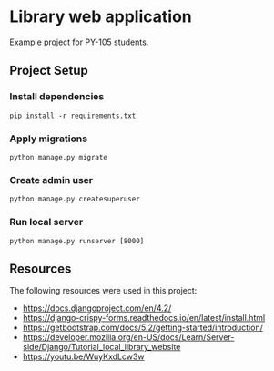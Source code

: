 # Library web application

Example project for PY-105 students.


## Project Setup

### Install dependencies
```shell
pip install -r requirements.txt
```

### Apply migrations
```shell
python manage.py migrate
```

### Create admin user
```shell
python manage.py createsuperuser
```

### Run local server
```shell
python manage.py runserver [8000]
```


## Resources

The following resources were used in this project:
- https://docs.djangoproject.com/en/4.2/
- https://django-crispy-forms.readthedocs.io/en/latest/install.html
- https://getbootstrap.com/docs/5.2/getting-started/introduction/
- https://developer.mozilla.org/en-US/docs/Learn/Server-side/Django/Tutorial_local_library_website
- https://youtu.be/WuyKxdLcw3w
